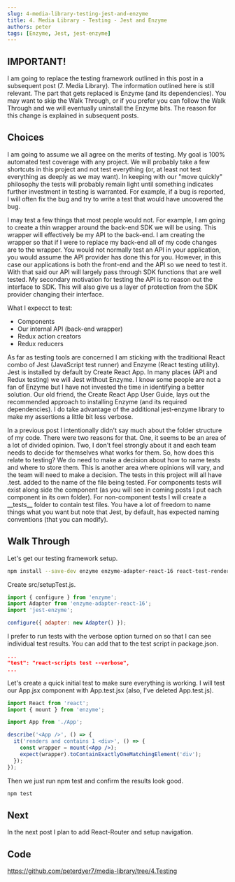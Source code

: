```yaml
---
slug: 4-media-library-testing-jest-and-enzyme
title: 4. Media Library - Testing - Jest and Enzyme
authors: peter
tags: [Enzyme, Jest, jest-enzyme]
---
```


## IMPORTANT!

I am going to replace the testing framework outlined in this post in a subsequent post (7. Media Library). The information outlined here is still relevant. The part that gets replaced is Enzyme (and its dependencies). You may want to skip the Walk Through, or if you prefer you can follow the Walk Through and we will eventually uninstall the Enzyme bits. The reason for this change is explained in subsequent posts.

## Choices

I am going to assume we all agree on the merits of testing. My goal is 100% automated test coverage with any project. We will probably take a few shortcuts in this project and not test everything (or, at least not test everything as deeply as we may want). In keeping with our "move quickly" philosophy the tests will probably remain light until something indicates further investment in testing is warranted. For example, if a bug is reported, I will often fix the bug and try to write a test that would have uncovered the bug.

<!--truncate-->

I may test a few things that most people would not. For example, I am going to create a thin wrapper around the back-end SDK we will be using. This wrapper will effectively be my API to the back-end. I am creating the wrapper so that if I were to replace my back-end all of my code changes are to the wrapper. You would not normally test an API in your application, you would assume the API provider has done this for you. However, in this case our applications is both the front-end and the API so we need to test it. With that said our API will largely pass through SDK functions that are well tested. My secondary motivation for testing the API is to reason out the interface to SDK. This will also give us a layer of protection from the SDK provider changing their interface.

What I expecct to test:

- Components
- Our internal API (back-end wrapper)
- Redux action creators
- Redux reducers

As far as testing tools are concerned I am sticking with the traditional React combo of Jest (JavaScript test runner) and Enzyme (React testing utility). Jest is installed by default by Create React App. In many places (API and Redux testing) we will Jest without Enzyme. I know some people are not a fan of Enzyme but I have not invested the time in identifying a better solution. Our old friend, the Create React App User Guide, lays out the recommended approach to installing Enzyme (and its required dependencies). I do take advantage of the additional jest-enzyme library to make my assertions a little bit less verbose.

In a previous post I intentionally didn't say much about the folder structure of my code. There were two reasons for that. One, it seems to be an area of a lot of divided opinion. Two, I don't feel strongly about it and each team needs to decide for themselves what works for them. So, how does this relate to testing? We do need to make a decision about how to name tests and where to store them. This is another area where opinions will vary, and the team will need to make a decision. The tests in this project will all have .test. added to the name of the file being tested. For components tests will exist along side the component (as you will see in coming posts I put each component in its own folder). For non-component tests I will create a \_\_tests\_\_ folder to contain test files. You have a lot of freedom to name things what you want but note that Jest, by default, has expected naming conventions (that you can modify).

## Walk Through

Let's get our testing framework setup.

```bash
npm install --save-dev enzyme enzyme-adapter-react-16 react-test-renderer jest-enzyme
```

Create src/setupTest.js.

```js title="src/setupTest.js"
import { configure } from 'enzyme';
import Adapter from 'enzyme-adapter-react-16';
import 'jest-enzyme';

configure({ adapter: new Adapter() });
```

I prefer to run tests with the verbose option turned on so that I can see individual test results. You can add that to the test script in package.json.

```json title="package.json"
...
"test": "react-scripts test --verbose",
...
```

Let's create a quick initial test to make sure everything is working. I will test our App.jsx component with App.test.jsx (also, I've deleted App.test.js).

```jsx title="App.test.jsx"
import React from 'react';
import { mount } from 'enzyme';

import App from './App';

describe('<App />', () => {
  it('renders and contains 1 <div>', () => {
    const wrapper = mount(<App />);
    expect(wrapper).toContainExactlyOneMatchingElement('div');
  });
});
```

Then we just run npm test and confirm the results look good.

```bash
npm test
```

## Next

In the next post I plan to add React-Router and setup navigation.

## Code

<https://github.com/peterdyer7/media-library/tree/4.Testing>
